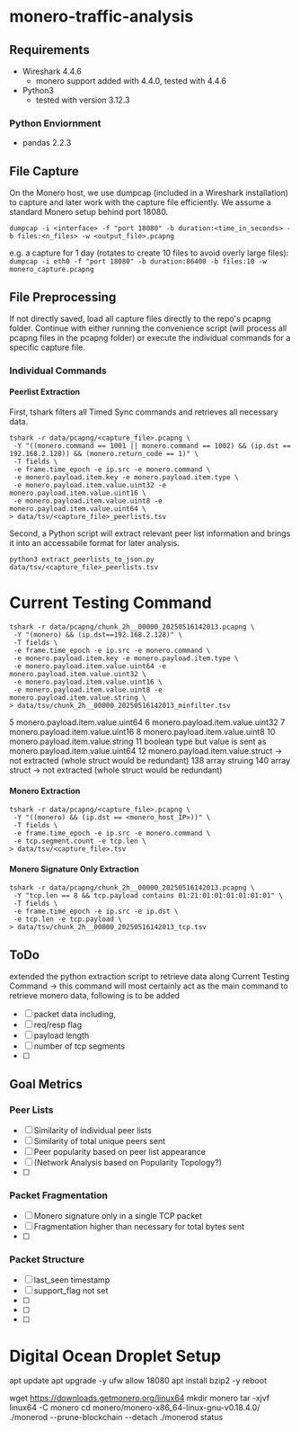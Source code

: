 # monero-traffic-analysis

## Requirements
- Wireshark 4.4.6 
    - monero support added with 4.4.0, tested with 4.4.6
- Python3
    - tested with version 3.12.3
### Python Enviornment
- pandas 2.2.3

## File Capture
On the Monero host, we use dumpcap (included in a Wireshark installation) to capture and later work with the capture file efficiently. 
We assume a standard Monero setup behind port 18080.

```shell
dumpcap -i <interface> -f "port 18080" -b duration:<time_in_seconds> -b files:<n_files> -w <output_file>.pcapng
```
e.g. a capture for 1 day (rotates to create 10 files to avoid overly large files):
``dumpcap -i eth0 -f "port 18080" -b duration:86400 -b files:10 -w monero_capture.pcapng``

## File Preprocessing
If not directly saved, load all capture files directly to the repo's pcapng folder.
Continue with either running the convenience script (will process all pcapng files in the pcapng folder) or execute the individual commands for a specific capture file.

### Individual Commands 

#### Peerlist Extraction
First, tshark filters all Timed Sync commands and retrieves all necessary data.
```shell
tshark -r data/pcapng/<capture_file>.pcapng \
 -Y "((monero.command == 1001 || monero.command == 1002) && (ip.dst == 192.168.2.128)) && (monero.return_code == 1)" \
 -T fields \
 -e frame.time_epoch -e ip.src -e monero.command \
 -e monero.payload.item.key -e monero.payload.item.type \
 -e monero.payload.item.value.uint32 -e monero.payload.item.value.uint16 \
 -e monero.payload.item.value.uint8 -e monero.payload.item.value.uint64 \
> data/tsv/<capture_file>_peerlists.tsv 
```
Second, a Python script will extract relevant peer list information and brings it into an accessabile format for later analysis. 
```shell
python3 extract_peerlists_to_json.py data/tsv/<capture_file>_peerlists.tsv
```

# Current Testing Command
```shell
tshark -r data/pcapng/chunk_2h__00000_20250516142013.pcapng \
 -Y "(monero) && (ip.dst==192.168.2.128)" \
 -T fields \
 -e frame.time_epoch -e ip.src -e monero.command \
 -e monero.payload.item.key -e monero.payload.item.type \
 -e monero.payload.item.value.uint64 -e monero.payload.item.value.uint32 \
 -e monero.payload.item.value.uint16 \
 -e monero.payload.item.value.uint8 -e monero.payload.item.value.string \
> data/tsv/chunk_2h__00000_20250516142013_minfilter.tsv
```
5 monero.payload.item.value.uint64
6 monero.payload.item.value.uint32
7 monero.payload.item.value.uint16
8 monero.payload.item.value.uint8
10 monero.payload.item.value.string
11 boolean type but value is sent as monero.payload.item.value.uint64
12 monero.payload.item.value.struct -> not extracted (whole struct would be redundant)
138 array struing
140 array struct -> not extracted (whole struct would be redundant)

#### Monero Extraction
```shell
tshark -r data/pcapng/<capture_file>.pcapng \
 -Y "((monero) && (ip.dst == <monero_host_IP>))" \
 -T fields \
 -e frame.time_epoch -e ip.src -e monero.command \
 -e tcp.segment.count -e tcp.len \
> data/tsv/<capture_file>.tsv
```

#### Monero Signature Only Extraction
```shell
tshark -r data/pcapng/chunk_2h__00000_20250516142013.pcapng \
 -Y "tcp.len == 8 && tcp.payload contains 01:21:01:01:01:01:01:01" \
 -T fields \
 -e frame.time_epoch -e ip.src -e ip.dst \
 -e tcp.len -e tcp.payload \
> data/tsv/chunk_2h__00000_20250516142013_tcp.tsv
```

## ToDo
extended the python extraction script to retrieve data along Current Testing Command
-> this command will most certainly act as the main command to retrieve monero data, following is to be added 
- [ ] packet data including, 
- [ ] req/resp flag
- [ ] payload length
- [ ] number of tcp segments
- [ ]

## Goal Metrics
### Peer Lists
- [ ] Similarity of individual peer lists 
- [ ] Similarity of total unique peers sent
- [ ] Peer popularity based on peer list appearance 
- [ ] (Network Analysis based on Popularity Topology?)
- [ ] 
### Packet Fragmentation
- [ ] Monero signature only in a single TCP packet
- [ ] Fragmentation higher than necessary for total bytes sent
- [ ] 
### Packet Structure
- [ ] last_seen timestamp
- [ ] support_flag not set
- [ ] 
- [ ]
- [ ]


# Digital Ocean Droplet Setup
apt update
apt upgrade -y
ufw allow 18080
apt install bzip2 -y
reboot

wget https://downloads.getmonero.org/linux64
mkdir monero
tar -xjvf linux64 -C monero
cd monero/monero-x86_64-linux-gnu-v0.18.4.0/
./monerod --prune-blockchain --detach
./monerod status